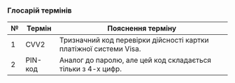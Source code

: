 ### Глосарій термінів

| № |      Термін      |                    Пояснення терміну                   |
| - | ---------------- | ------------------------------------------------------ |
| 1 | CVV2 | Тризначний код перевірки дійсності картки платіжної системи Visa. |
| 2 | PIN-код | Аналог до паролю, але цей код складається тільки з 4-х цифр. |
